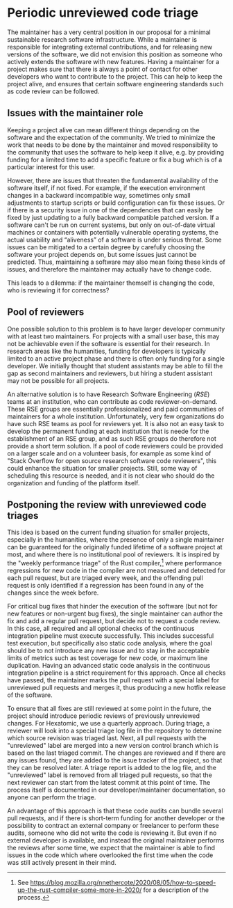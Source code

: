 # Periodic unreviewed code triage

The maintainer has a very central position in our proposal for a minimal sustainable research software infrastructure.
While a maintainer is responsible for integrating external contributions, and for releasing new versions of the software, we did not envision this position as someone who actively extends the software with new features.
Having a maintainer for a project makes sure that there is always a point of contact for other developers who want to contribute to the project. This can help to keep the project alive, and ensures that certain software engineering standards such as code review can be followed.

## Issues with the maintainer role

Keeping a project alive can mean different things depending on the software and the expectation of the community.
We tried to minimize the work that needs to be done by the maintainer and moved responsibility to the community that uses the software to help keep it alive, e.g. by providing funding for a limited time to add a specific feature or fix a bug which is of a particular interest for this user.

However, there are issues that threaten the fundamental availability of the software itself, if not fixed.
For example, if the execution environment changes in a backward incompatible way, sometimes only small adjustments to startup scripts or build configuration can fix these issues.
Or if there is a security issue in one of the dependencies that can easily be fixed by just updating to a fully backward compatible patched version.
If a software can't be run on current systems, but only on out-of-date virtual machines or containers with potentially vulnerable operating systems, the actual usability and “aliveness” of a software is under serious threat.
Some issues can be mitigated to a certain degree by carefully choosing the software your project depends on, but some issues just cannot be predicted.
Thus, maintaining a software may also mean fixing these kinds of issues, and therefore the maintainer may actually have to change code.

This leads to a dilemma: if the maintainer themself is changing the code, who is reviewing it for correctness?

## Pool of reviewers

One possible solution to this problem is to have larger developer community with at least two maintainers.
For projects with a small user base, this may not be achievable even if the software is essential for their research.
In research areas like the humanities, funding for developers is typically limited to an active project phase and there is often only funding for a single developer.
We initially thought that student assistants may be able to fill the gap as second maintainers and reviewers, but hiring a student assistant may not be possible for all projects.

An alternative solution is to have Research Software Engineering (*RSE*) teams at an institution, who can contribute as code reviewer-on-demand.
These RSE groups are essentially professionalized and paid communities of maintainers for a whole institution.
Unfortunately, very few organizations do have such RSE teams as pool for reviewers yet.
It is also not an easy task to develop the permanent funding at each institution that is neede for the establishment of an RSE group, and as such RSE groups do therefore not provide a short term solution.
If a pool of code reviewers could be provided on a larger scale and on a volunteer basis, for example as some kind of "Stack Overflow for open source research software code reviewers", this could enhance the situation for smaller projects.
Still, some way of scheduling this resource is needed, and it is not clear who should do the organization and funding of the platform itself.

## Postponing the review with unreviewed code triages

This idea is based on the current funding situation for smaller projects, especially in the humanities, where the presence of only a single maintainer can be guaranteed for the originally funded lifetime of a software project at most, and where there is no institutional pool of reviewers.
It is inspired by the "weekly performance triage" of the Rust compiler,[^rust-triage] where performance regressions for new code in the compiler are not measured and detected for each pull request, but are triaged every week, and the offending pull request is only identified if a regression has been found in any of the changes since the week before.

For critical bug fixes that hinder the execution of the software (but not for new features or non-urgent bug fixes), the single maintainer can author the fix and add a regular pull request, but decide not to request a code review.
In this case, all required and all optional checks of the continuous integration pipeline must execute successfully.
This includes successful test execution, but specifically also static code analysis, where the goal should be to not introduce any new issue and to stay in the acceptable limits of metrics such as test coverage for new code, or maximum line duplication.
Having an advanced static code analysis in the continuous integration pipeline is a strict requirement for this approach.
Once all checks have passed, the maintainer marks the pull request with a special label for unreviewed pull requests and merges it, thus producing a new hotfix release of the software.

To ensure that all fixes are still reviewed at some point in the future, the project should introduce periodic reviews of previously unreviewed changes.
For Hexatomic, we use a quarterly approach.
During triage, a reviewer will look into a special triage log file in the repository to determine which source revision was triaged last.
Next, all pull requests with the "unreviewed" label are merged into a new version control branch which is based on the last triaged commit.
The changes are reviewed and if there are any issues found, they are added to the issue tracker of the project, so that they can be resolved later.
A triage report is added to the log file, and the "unreviewed" label is removed from all triaged pull requests, so that the next reviewer can start from the latest commit at this point of time.
The process itself is documented in our developer/maintainer documentation, so anyone can perform the triage.

An advantage of this approach is that these code audits can bundle several pull requests, and if there is short-term funding for another developer or the possibility to contract an external company or freelancer to perform these audits, someone who did not write the code is reviewing it.
But even if no external developer is available, and instead the original maintainer performs the reviews after some time, we expect that the maintainer is able to find issues in the code which where overlooked the first time when the code was still actively present in their mind.



[^rust-triage]: See <https://blog.mozilla.org/nnethercote/2020/08/05/how-to-speed-up-the-rust-compiler-some-more-in-2020/> for a description of the process.
